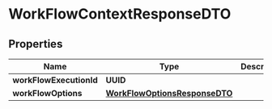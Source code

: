 

# WorkFlowContextResponseDTO


## Properties

| Name | Type | Description | Notes |
|------------ | ------------- | ------------- | -------------|
|**workFlowExecutionId** | **UUID** |  |  [optional] |
|**workFlowOptions** | [**WorkFlowOptionsResponseDTO**](WorkFlowOptionsResponseDTO.md) |  |  [optional] |



